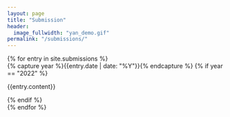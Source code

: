 ```yaml
---
layout: page
title: "Submission"
header:
  image_fullwidth: "yan_demo.gif"
permalink: "/submissions/"
---
```


<div class="wrapper">
  {% for entry in site.submissions %}
  <div>
      {% capture year %}{{entry.date | date: "%Y"}}{% endcapture %}
      {% if year == "2022" %}
          <p>{{entry.content}}</p>
      {% endif %}
  </div>
  {% endfor %}
</div>
